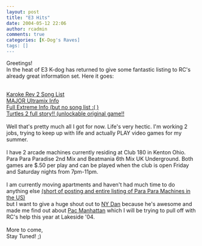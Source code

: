 ```yaml
---
layout: post
title: "E3 Hits"
date: 2004-05-12 22:06
author: rcadmin
comments: true
categories: [K-Dog's Raves]
tags: []
---
```

Greetings!
<br />
In the heat of E3 K-dog has returned to give some fantastic listing to RC's already great information set.  Here it goes:
<br />

<br />
<A HREF="http://www.konami.com/usa/press/kr2051204.html">Karoke Rev 2 Song List</A>
<br />
<A HREF="http://www.konami.com/usa/press/ddrultramix051204.html">MAJOR Ultramix Info</A>
<br />
<A HREF="http://www.konami.com/usa/press/ddrextreme051204.html">Full Extreme Info (but no song list :( )</a>
<br />
<a href="http://www.konami.com/usa/press/tmnt2051204.html">Turtles 2 full story!! (unlockable original game!!</a>
<br />

<br />
Well that's pretty much all I got for now.  Life's very hectic.  I'm working 2 jobs, trying to keep up with life and actually PLAY video games for my summer.
<br />

<br />
I have 2 arcade machines currently residing at Club 180 in Kenton Ohio.  Para Para Paradise 2nd Mix and Beatmania 6th Mix UK Underground.  Both games are $.50 per play and can be played when the club is open Friday and Saturday nights from 7pm-11pm.
<br />

<br />
I am currently moving apartments and haven't had much time to do anything else <a href="http://www.bemanistyle.com/forum/viewtopic.php?t=4786">(short of posting and entire listing of Para Para Machines in the US)</a>
<br />
but I want to give a huge shout out to <A href="http://www.vjarmy.com">NY Dan</a> because he's awesome and made me find out about <a href="http://www.pacmanhattan.com">Pac Manhattan</a> which I will be trying to pull off with RC's help this year at Lakeside '04.
<br />

<br />
More to come,
<br />
Stay Tuned! ;)
